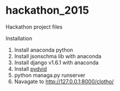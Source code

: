 # hackathon_2015
Hackathon project files

Installation

1. Install anaconda python
2. Install jsonschma lib with anaconda
3. Install django v1.6.1 with anaconda
4. Install [pydvid](https://github.com/janelia-flyem/pydvid)
5. python managa.py runserver
6. Navagate to http://127.0.0.1:8000/clotho/
